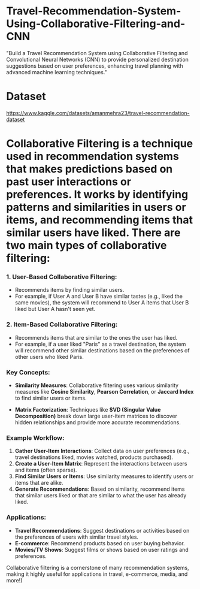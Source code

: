 # Travel-Recommendation-System-Using-Collaborative-Filtering-and-CNN
"Build a Travel Recommendation System using Collaborative Filtering and Convolutional Neural Networks (CNN) to provide personalized destination suggestions based on user preferences, enhancing travel planning with advanced machine learning techniques."
# Dataset
https://www.kaggle.com/datasets/amanmehra23/travel-recommendation-dataset
# **Collaborative Filtering** is a technique used in recommendation systems that makes predictions based on past user interactions or preferences. It works by identifying patterns and similarities in users or items, and recommending items that similar users have liked. There are two main types of collaborative filtering:

### 1. **User-Based Collaborative Filtering**:
   - Recommends items by finding similar users.
   - For example, if User A and User B have similar tastes (e.g., liked the same movies), the system will recommend to User A items that User B liked but User A hasn't seen yet.

### 2. **Item-Based Collaborative Filtering**:
   - Recommends items that are similar to the ones the user has liked.
   - For example, if a user liked "Paris" as a travel destination, the system will recommend other similar destinations based on the preferences of other users who liked Paris.

### Key Concepts:
- **Similarity Measures**: Collaborative filtering uses various similarity measures like **Cosine Similarity**, **Pearson Correlation**, or **Jaccard Index** to find similar users or items.
  
- **Matrix Factorization**: Techniques like **SVD (Singular Value Decomposition)** break down large user-item matrices to discover hidden relationships and provide more accurate recommendations.

### Example Workflow:
1. **Gather User-Item Interactions**: Collect data on user preferences (e.g., travel destinations liked, movies watched, products purchased).
2. **Create a User-Item Matrix**: Represent the interactions between users and items (often sparse).
3. **Find Similar Users or Items**: Use similarity measures to identify users or items that are alike.
4. **Generate Recommendations**: Based on similarity, recommend items that similar users liked or that are similar to what the user has already liked.

### Applications:
- **Travel Recommendations**: Suggest destinations or activities based on the preferences of users with similar travel styles.
- **E-commerce**: Recommend products based on user buying behavior.
- **Movies/TV Shows**: Suggest films or shows based on user ratings and preferences.

Collaborative filtering is a cornerstone of many recommendation systems, making it highly useful for applications in travel, e-commerce, media, and more!)
